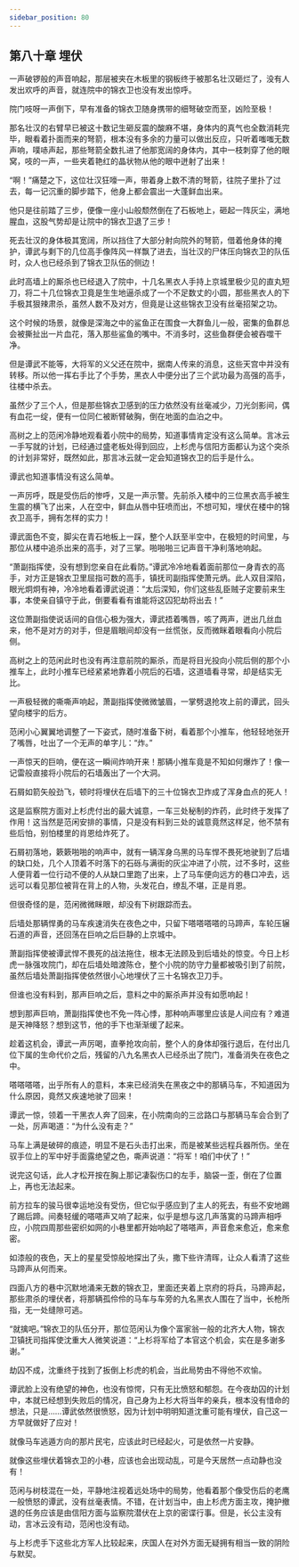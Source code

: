 ```yaml
---
sidebar_position: 80
---
```


## 第八十章 **埋伏**

一声破锣般的声音响起，那层被夹在木板里的钢板终于被那名壮汉砸烂了，没有人发出欢呼的声音，就连院中的锦衣卫也没有发出惊呼。

院门吱呀一声倒下，早有准备的锦衣卫随身携带的细弩破空而至，凶险至极！

那名壮汉的右臂早已被这十数记生砸反震的酸麻不堪，身体内的真气也全数消耗完毕，眼看着扑面而来的弩箭，根本没有多余的力量可以做出反应，只听着嗤嗤无数声响，噗哧声起，那些弩箭全数扎进了他那宽阔的身体内，其中一枝刺穿了他的眼窝，吱的一声，一些夹着艳红的晶状物从他的眼中迸射了出来！

“啊！”痛楚之下，这位壮汉狂嚎一声，带着身上数不清的弩箭，往院子里扑了过去，每一记沉重的脚步踏下，他身上都会震出一大蓬鲜血出来。

他只是往前踏了三步，便像一座小山般颓然倒在了石板地上，砸起一阵灰尘，满地腥血，这股气势却是让院中的锦衣卫退了三步！

死去壮汉的身体极其宽阔，所以挡住了大部分射向院外的弩箭，借着他身体的掩护，谭武与剩下的几位高手像阵风一样飘了进去，当壮汉的尸体压向锦衣卫的队伍时，众人也已经杀到了锦衣卫队伍的侧边！

此时高墙上的厮杀也已经退入了院中，十几名黑衣人手持上京城里极少见的直丸短刀，将二十几位锦衣卫竟是生生地逼杀成了一个不足数丈的小圆，那些黑衣人的下手极其狠辣肃杀，虽然人数不及对方，但竟是让这些锦衣卫没有丝毫招架之功。

这个时候的场景，就像是深海之中的鲨鱼正在围食一大群鱼儿一般，密集的鱼群总会被撕扯出一片血花，落入那些鲨鱼的嘴中。不消多时，这些鱼群便会被吞噬干净。

但是谭武不能等，大将军的义父还在院中，据南人传来的消息，这些天宫中并没有转移。所以他一挥右手比了个手势，黑衣人中便分出了三个武功最为高强的高手，往楼中杀去。

虽然少了三个人，但是那些锦衣卫感到的压力依然没有丝毫减少，刀光剑影间，偶有血花一绽，便有一位同仁被断臂破胸，倒在地面的血泊之中。

高树之上的范闲冷静地观看着小院中的局势，知道事情肯定没有这么简单。言冰云一手写就的计划，已经通过盛老板处得到回应，上杉虎与信阳方面都认为这个突杀的计划非常好，既然如此，那言冰云就一定会知道锦衣卫的后手是什么。

谭武也知道事情没有这么简单。

一声厉呼，既是受伤后的惨呼，又是一声示警。先前杀入楼中的三位黑衣高手被生生震的横飞了出来，人在空中，鲜血从唇中狂喷而出，不想可知，埋伏在楼中的锦衣卫高手，拥有怎样的实力！

谭武面色不变，脚尖在青石地板上一踩，整个人跃至半空中，在极短的时间里，与那位从楼中追杀出来的高手，对了三掌。啪啪啪三记声音干净利落地响起。

“萧副指挥使，没有想到您亲自在此看防。”谭武冷冷地看着面前那位一身青衣的高手，对方正是锦衣卫里屈指可数的高手，镇抚司副指挥使萧元炳。此人双目深陷，眼光炯炯有神，冷冷地看着谭武说道：“太后深知，你们这些乱臣贼子定要前来生事，本使亲自镇守于此，倒要看看有谁能将这囚犯劫将出去！”

这位萧副指使说话间的自信心极为强大，谭武捂着嘴唇，咳了两声，迸出几丝血来，他不是对方的对手，但是眉眼间却没有一丝慌张，反而微眯着眼看向小院后侧。

高树之上的范闲此时也没有再注意前院的厮杀，而是将目光投向小院后侧的那个小推车上，此时小推车已经紧紧地靠着小院后的石墙，这道墙看寻常，却是结实无比。

一声极轻微的嘶嘶声响起，萧副指挥使微微皱眉，一掌劈退抢攻上前的谭武，回头望向楼宇的后方。

范闲小心翼翼地调整了一下姿式，随时准备下树，看着那个小推车，他轻轻地张开了嘴唇，吐出了一个无声的单字儿：“炸。”

一声惊天的巨响，便在这一瞬间炸响开来！那辆小推车竟是不知如何爆炸了！像一记雷般直接将小院后的石墙轰出了一个大洞。

石屑如箭矢般劲飞，顿时将埋伏在后墙下的三十位锦衣卫炸成了浑身血点的死人！

这是监察院方面对上杉虎付出的最大诚意，一车三处秘制的炸药，此时终于发挥了作用！这当然是范闲安排的事情，只是没有料到三处的诚意竟然这样足，他不禁有些后怕，别怕楼里的肖恩给炸死了。

石屑初落地，簌簌啪啪的响声中，就有一辆浑身乌黑的马车悍不畏死地驶到了后墙的缺口处，几个人顶着不时落下的石砾与满街的灰尘冲进了小院，过不多时，这些人便背着一位行动不便的人从缺口里跑了出来，上了马车便向远方的巷口冲去，远远可以看见那位被背在背上的人物，头发花白，缭乱不堪，正是肖恩。

但很奇怪的是，范闲微微眯眼，却没有下树跟踪而去。

后墙处那辆悍勇的马车疾速消失在夜色之中，只留下嗒嗒嗒嗒的马蹄声，车轮压辗石道的声音，还回荡在巨响之后巨静的上京城中。

萧副指挥使被谭武悍不畏死的战法拖住，根本无法顾及到后墙处的惊变。今日上杉虎一脉强攻院门，却在后墙处暗渡陈仓，整个小院的防守力量都被吸引到了前院，虽然后墙处萧副指挥使依然很小心地埋伏了三十名锦衣卫刀手。

但谁也没有料到，那声巨响之后，意料之中的厮杀声并没有如愿响起！

想到那声巨响，萧副指挥使也不免一阵心悸，那种响声哪里应该是人间应有？难道是天神降怒？想到这节，他的手下也渐渐缓了起来。

趁着这机会，谭武一声厉喝，直拳抢攻向前，整个人的身体却强行退后，在付出几位下属的生命代价之后，残留的八九名黑衣人已经杀出了院门，准备消失在夜色之中。

嗒嗒嗒嗒，出乎所有人的意料，本来已经消失在黑夜之中的那辆马车，不知道因为什么原因，竟然又疾速地驶了回来！

谭武一惊，领着一干黑衣人奔了回来，在小院南向的三岔路口与那辆马车会合到了一处，厉声喝道：“为什么没有走？”

马车上满是破碎的痕迹，明显不是石头击打出来，而是被某些远程兵器所伤。坐在驭手位上的军中好手面露绝望之色，嘶声说道：“将军！咱们中伏了！”

说完这句话，此人才松开按在胸上那记凄裂伤口的左手，脑袋一歪，倒在了位置上，再也无法起来。

前方拉车的骏马很幸运地没有受伤，但它似乎感应到了主人的死去，有些不安地踢了踢后蹄。间奏轻缓的嗒嗒声又响了起来，似乎是想与这几声落寞的马蹄声相呼应，小院四周那些密织如网的小巷里都开始响起了嗒嗒声，声音愈来愈近，愈来愈密。

如漆般的夜色，天上的星星受惊般地探出了头，撒下些许清晖，让众人看清了这些马蹄声从何而来。

四面八方的巷中沉默地涌来无数的锦衣卫，里面还夹着上京府的将兵，马蹄声起，那些肃杀的埋伏者，将那辆孤伶伶的马车与车旁的九名黑衣人围在了当中，长枪所指，无一处缝隙可逃。

“就擒吧。”锦衣卫的队伍分开，那位范闲认为像个富家翁一般的北齐大人物，锦衣卫镇抚司指挥使沈重大人微笑说道：“上杉将军给了本官这个机会，实在是多谢多谢。”

劫囚不成，沈重终于找到了扳倒上杉虎的机会，当此局势由不得他不欢愉。

谭武脸上没有绝望的神色，也没有惊愕，只有无比愤怒和郁怨。在今夜劫囚的计划中，本就已经想到失败后的情况，自己身为上杉大将当年的亲兵，根本没有惜命的想法，只是……谭武依然很愤怒，因为计划中明明知道沈重可能有埋伏，自己这一方早就做好了应对！

就像马车逃遁方向的那片民宅，应该此时已经起火，可是依然一片安静。

就像这些埋伏着锦衣卫的小巷，应该也会出现动乱，可是今天居然一点动静也没有！

范闲与树枝混在一处，平静地注视着远处场中的局势，他看着那个像受伤后的老鹰一般愤怒的谭武，没有丝毫表情。不错，在计划当中，由上杉虎方面主攻，掩护撤退的任务应该是由信阳方面与监察院潜伏在上京的密谍行事。但是，长公主没有动，言冰云没有动，范闲也没有动。

与上杉虎手下这些北方军人比较起来，庆国人在对外方面无疑拥有相当一致的阴险与默契。

